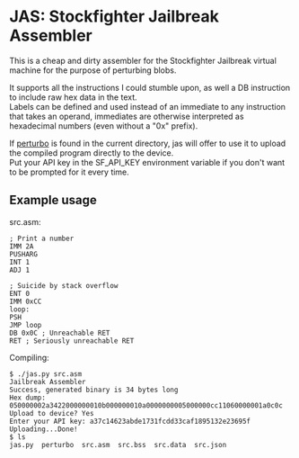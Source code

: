 # JAS: Stockfighter Jailbreak Assembler

This is a cheap and dirty assembler for the Stockfighter Jailbreak virtual machine for the purpose of perturbing blobs.

It supports all the instructions I could stumble upon, as well a DB instruction to include raw hex data in the text.  
Labels can be defined and used instead of an immediate to any instruction that takes an operand, immediates are otherwise interpreted as hexadecimal numbers (even without a "0x" prefix).

If [perturbo](https://github.com/dcw303/perturbo) is found in the current directory, jas will offer to use it to upload the compiled program directly to the device.  
Put your API key in the SF_API_KEY environment variable if you don't want to be prompted for it every time.

## Example usage
src.asm:
```
; Print a number
IMM 2A
PUSHARG
INT 1
ADJ 1

; Suicide by stack overflow
ENT 0
IMM 0xCC
loop:
PSH
JMP loop
DB 0x0C ; Unreachable RET
RET ; Seriously unreachable RET
```

Compiling:
```
$ ./jas.py src.asm
Jailbreak Assembler
Success, generated binary is 34 bytes long
Hex dump: 050000002a3422000000010b000000010a0000000005000000cc11060000001a0c0c
Upload to device? Yes
Enter your API key: a37c14623abde1731fcdd33caf1895132e23695f
Uploading...Done!
$ ls
jas.py  perturbo  src.asm  src.bss  src.data  src.json
```
